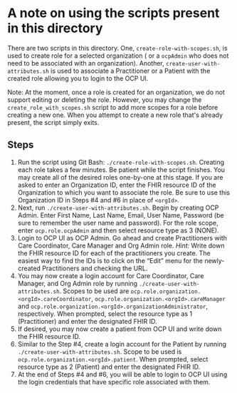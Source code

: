 # A note on using the scripts present in this directory

There are two scripts in this directory. One, `create-role-with-scopes.sh`, is used to create role for a selected organization ( or a `ocpAdmin` who does not need to be associated with an organization). Another, `create-user-with-attributes.sh` is used to associate a Practitioner or a Patient with the created role allowing you to login to the OCP UI. 

Note: At the moment, once a role is created for an organization, we do not support editing or deleting the role. However, you may change the `create_role_with_scopes.sh` script to add more scopes for a role before creating a new one. When you attempt to create a new role that's already present, the script simply exits.

## Steps
1.  Run the script using Git Bash: `./create-role-with-scopes.sh`. Creating each role takes a few minutes.  Be patient while the script finishes. You may create all of the desired roles one-by-one at this stage. If you are asked to enter an Organization ID, enter the FHIR resource ID of the Organization to which you want to associate the role. Be sure to use this Organization ID in Steps #4 and #6 in place of `<orgId>`. 
2.	Next, run `./create-user-with-attributes.sh`. Begin by creating OCP Admin. Enter First Name, Last Name, Email, User Name, Password (be sure to remember the user name and password). For the role scope, enter `ocp.role.ocpAdmin` and then select resource type as 3 (NONE).
3.	Login to OCP UI as OCP Admin. Go ahead and create Practitioners with Care Coordinator, Care Manager and Org Admin role. *Hint:* Write down the FHIR resource ID for each of the practitioners you create. The easiest way to find the IDs is to click on the “Edit” menu for the newly-created Practitioners and checking the URL.
4.	You may now create a login account for Care Coordinator, Care Manager, and Org Admin role by  running `./create-user-with-attributes.sh`. Scopes to be used are `ocp.role.organization.<orgId>.careCoordinator`, `ocp.role.organization.<orgId>.careManager` and `ocp.role.organization.<orgId>.organizationAdministrator`, respectively. When prompted, select the resource type as 1 (Practitioner) and enter the designated FHIR ID.
5.	If desired, you may now create a patient from OCP UI and write down the FHIR resource ID.
6.	Similar to the Step #4, create a login account for the Patient by running `./create-user-with-attributes.sh`. Scope to be used is `ocp.role.organization.<orgId>.patient`. When prompted, select resource type as 2 (Patient) and enter the designated FHIR ID.
7.  At the end of Steps #4 and #6, you will be able to login to OCP UI using the login credentials that have specific role associated with them.
